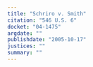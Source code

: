 ```yaml
---
title: "Schriro v. Smith"
citation: "546 U.S. 6"
docket: "04-1475"
argdate: ""
publishdate: "2005-10-17"
justices: ""
summary: ""
---
```


